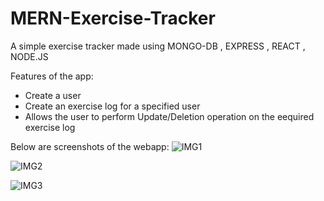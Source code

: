 # MERN-Exercise-Tracker #
A simple exercise tracker made using MONGO-DB , EXPRESS , REACT , NODE.JS

Features of the app:
- Create a user 
- Create an exercise log for a specified user
- Allows the user to perform Update/Deletion operation on the eequired exercise log

Below are screenshots of the webapp:
![IMG1](https://user-images.githubusercontent.com/73709251/108711099-e2e2cf00-753a-11eb-8d3a-20f491bc3670.jpg)

![IMG2](https://user-images.githubusercontent.com/73709251/108711131-ed04cd80-753a-11eb-8da2-cb9a72e5f9a5.jpg)

![IMG3](https://user-images.githubusercontent.com/73709251/108711146-f2faae80-753a-11eb-8906-420a75c6371e.jpg)
